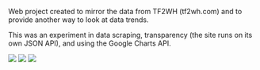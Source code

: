Web project created to mirror the data from TF2WH (tf2wh.com) and to provide another way to look at data trends.

This was an experiment in data scraping, transparency (the site runs on its own JSON API), and using the Google Charts API.

![](https://github.com/kdeloach/labs/raw/master/php/tf2wh/preview1.png)
![](https://github.com/kdeloach/labs/raw/master/php/tf2wh/preview2.png)
![](https://github.com/kdeloach/labs/raw/master/php/tf2wh/preview3.png)
